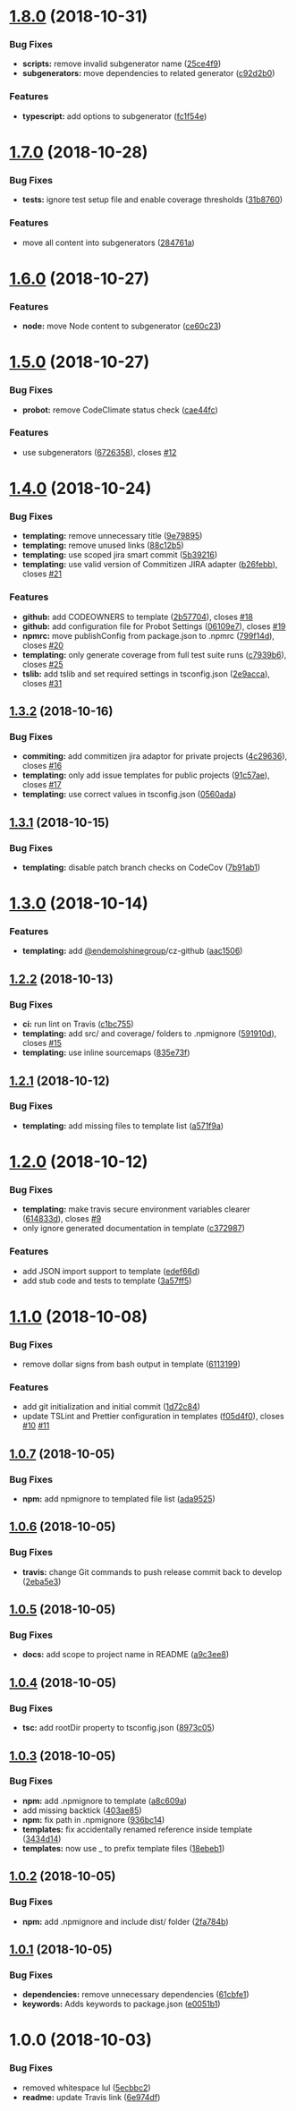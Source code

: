 # [1.8.0](https://github.com/EndemolShineGroup/generator-nodejs-ts/compare/v1.7.0...v1.8.0) (2018-10-31)


### Bug Fixes

* **scripts:** remove invalid subgenerator name ([25ce4f9](https://github.com/EndemolShineGroup/generator-nodejs-ts/commit/25ce4f9))
* **subgenerators:** move dependencies to related generator ([c92d2b0](https://github.com/EndemolShineGroup/generator-nodejs-ts/commit/c92d2b0))


### Features

* **typescript:** add options to subgenerator ([fc1f54e](https://github.com/EndemolShineGroup/generator-nodejs-ts/commit/fc1f54e))

# [1.7.0](https://github.com/EndemolShineGroup/generator-nodejs-ts/compare/v1.6.0...v1.7.0) (2018-10-28)


### Bug Fixes

* **tests:** ignore test setup file and enable coverage thresholds ([31b8760](https://github.com/EndemolShineGroup/generator-nodejs-ts/commit/31b8760))


### Features

* move all content into subgenerators ([284761a](https://github.com/EndemolShineGroup/generator-nodejs-ts/commit/284761a))

# [1.6.0](https://github.com/EndemolShineGroup/generator-nodejs-ts/compare/v1.5.0...v1.6.0) (2018-10-27)


### Features

* **node:** move Node content to subgenerator ([ce60c23](https://github.com/EndemolShineGroup/generator-nodejs-ts/commit/ce60c23))

# [1.5.0](https://github.com/EndemolShineGroup/generator-nodejs-ts/compare/v1.4.0...v1.5.0) (2018-10-27)


### Bug Fixes

* **probot:** remove CodeClimate status check ([cae44fc](https://github.com/EndemolShineGroup/generator-nodejs-ts/commit/cae44fc))


### Features

* use subgenerators ([6726358](https://github.com/EndemolShineGroup/generator-nodejs-ts/commit/6726358)), closes [#12](https://github.com/EndemolShineGroup/generator-nodejs-ts/issues/12)

# [1.4.0](https://github.com/EndemolShineGroup/generator-nodejs-ts/compare/v1.3.2...v1.4.0) (2018-10-24)


### Bug Fixes

* **templating:** remove unnecessary title ([9e79895](https://github.com/EndemolShineGroup/generator-nodejs-ts/commit/9e79895))
* **templating:** remove unused links ([88c12b5](https://github.com/EndemolShineGroup/generator-nodejs-ts/commit/88c12b5))
* **templating:** use scoped jira smart commit ([5b39216](https://github.com/EndemolShineGroup/generator-nodejs-ts/commit/5b39216))
* **templating:** use valid version of Commitizen JIRA adapter ([b26febb](https://github.com/EndemolShineGroup/generator-nodejs-ts/commit/b26febb)), closes [#21](https://github.com/EndemolShineGroup/generator-nodejs-ts/issues/21)


### Features

* **github:** add CODEOWNERS to template ([2b57704](https://github.com/EndemolShineGroup/generator-nodejs-ts/commit/2b57704)), closes [#18](https://github.com/EndemolShineGroup/generator-nodejs-ts/issues/18)
* **github:** add configuration file for Probot Settings ([06109e7](https://github.com/EndemolShineGroup/generator-nodejs-ts/commit/06109e7)), closes [#19](https://github.com/EndemolShineGroup/generator-nodejs-ts/issues/19)
* **npmrc:** move publishConfig from package.json to .npmrc ([799f14d](https://github.com/EndemolShineGroup/generator-nodejs-ts/commit/799f14d)), closes [#20](https://github.com/EndemolShineGroup/generator-nodejs-ts/issues/20)
* **templating:** only generate coverage from full test suite runs ([c7939b6](https://github.com/EndemolShineGroup/generator-nodejs-ts/commit/c7939b6)), closes [#25](https://github.com/EndemolShineGroup/generator-nodejs-ts/issues/25)
* **tslib:** add tslib and set required settings in tsconfig.json ([2e9acca](https://github.com/EndemolShineGroup/generator-nodejs-ts/commit/2e9acca)), closes [#31](https://github.com/EndemolShineGroup/generator-nodejs-ts/issues/31)

## [1.3.2](https://github.com/EndemolShineGroup/generator-nodejs-ts/compare/v1.3.1...v1.3.2) (2018-10-16)


### Bug Fixes

* **commiting:** add commitizen jira adaptor for private projects ([4c29636](https://github.com/EndemolShineGroup/generator-nodejs-ts/commit/4c29636)), closes [#16](https://github.com/EndemolShineGroup/generator-nodejs-ts/issues/16)
* **templating:** only add issue templates for public projects ([91c57ae](https://github.com/EndemolShineGroup/generator-nodejs-ts/commit/91c57ae)), closes [#17](https://github.com/EndemolShineGroup/generator-nodejs-ts/issues/17)
* **templating:** use correct values in tsconfig.json ([0560ada](https://github.com/EndemolShineGroup/generator-nodejs-ts/commit/0560ada))

## [1.3.1](https://github.com/EndemolShineGroup/generator-nodejs-ts/compare/v1.3.0...v1.3.1) (2018-10-15)


### Bug Fixes

* **templating:** disable patch branch checks on CodeCov ([7b91ab1](https://github.com/EndemolShineGroup/generator-nodejs-ts/commit/7b91ab1))

# [1.3.0](https://github.com/EndemolShineGroup/generator-nodejs-ts/compare/v1.2.2...v1.3.0) (2018-10-14)


### Features

* **templating:** add [@endemolshinegroup](https://github.com/endemolshinegroup)/cz-github ([aac1506](https://github.com/EndemolShineGroup/generator-nodejs-ts/commit/aac1506))

## [1.2.2](https://github.com/EndemolShineGroup/generator-nodejs-ts/compare/v1.2.1...v1.2.2) (2018-10-13)


### Bug Fixes

* **ci:** run lint on Travis ([c1bc755](https://github.com/EndemolShineGroup/generator-nodejs-ts/commit/c1bc755))
* **templating:** add src/ and coverage/ folders to .npmignore ([591910d](https://github.com/EndemolShineGroup/generator-nodejs-ts/commit/591910d)), closes [#15](https://github.com/EndemolShineGroup/generator-nodejs-ts/issues/15)
* **templating:** use inline sourcemaps ([835e73f](https://github.com/EndemolShineGroup/generator-nodejs-ts/commit/835e73f))

## [1.2.1](https://github.com/EndemolShineGroup/generator-nodejs-ts/compare/v1.2.0...v1.2.1) (2018-10-12)


### Bug Fixes

* **templating:** add missing files to template list ([a571f9a](https://github.com/EndemolShineGroup/generator-nodejs-ts/commit/a571f9a))

# [1.2.0](https://github.com/EndemolShineGroup/generator-nodejs-ts/compare/v1.1.0...v1.2.0) (2018-10-12)


### Bug Fixes

* **templating:** make travis secure environment variables clearer ([614833d](https://github.com/EndemolShineGroup/generator-nodejs-ts/commit/614833d)), closes [#9](https://github.com/EndemolShineGroup/generator-nodejs-ts/issues/9)
* only ignore generated documentation in template ([c372987](https://github.com/EndemolShineGroup/generator-nodejs-ts/commit/c372987))


### Features

* add JSON import support to template ([edef66d](https://github.com/EndemolShineGroup/generator-nodejs-ts/commit/edef66d))
* add stub code and tests to template ([3a57ff5](https://github.com/EndemolShineGroup/generator-nodejs-ts/commit/3a57ff5))

# [1.1.0](https://github.com/EndemolShineGroup/generator-nodejs-ts/compare/v1.0.7...v1.1.0) (2018-10-08)


### Bug Fixes

* remove dollar signs from bash output in template ([6113199](https://github.com/EndemolShineGroup/generator-nodejs-ts/commit/6113199))


### Features

* add git initialization and initial commit ([1d72c84](https://github.com/EndemolShineGroup/generator-nodejs-ts/commit/1d72c84))
* update TSLint and Prettier configuration in templates ([f05d4f0](https://github.com/EndemolShineGroup/generator-nodejs-ts/commit/f05d4f0)), closes [#10](https://github.com/EndemolShineGroup/generator-nodejs-ts/issues/10) [#11](https://github.com/EndemolShineGroup/generator-nodejs-ts/issues/11)

## [1.0.7](https://github.com/EndemolShineGroup/generator-nodejs-ts/compare/v1.0.6...v1.0.7) (2018-10-05)


### Bug Fixes

* **npm:** add npmignore to templated file list ([ada9525](https://github.com/EndemolShineGroup/generator-nodejs-ts/commit/ada9525))

## [1.0.6](https://github.com/EndemolShineGroup/generator-nodejs-ts/compare/v1.0.5...v1.0.6) (2018-10-05)


### Bug Fixes

* **travis:** change Git commands to push release commit back to develop ([2eba5e3](https://github.com/EndemolShineGroup/generator-nodejs-ts/commit/2eba5e3))

## [1.0.5](https://github.com/EndemolShineGroup/generator-nodejs-ts/compare/v1.0.4...v1.0.5) (2018-10-05)


### Bug Fixes

* **docs:** add scope to project name in README ([a9c3ee8](https://github.com/EndemolShineGroup/generator-nodejs-ts/commit/a9c3ee8))

## [1.0.4](https://github.com/EndemolShineGroup/generator-nodejs-ts/compare/v1.0.3...v1.0.4) (2018-10-05)


### Bug Fixes

* **tsc:** add rootDir property to tsconfig.json ([8973c05](https://github.com/EndemolShineGroup/generator-nodejs-ts/commit/8973c05))

## [1.0.3](https://github.com/EndemolShineGroup/generator-nodejs-ts/compare/v1.0.2...v1.0.3) (2018-10-05)


### Bug Fixes

* **npm:** add .npmignore to template ([a8c609a](https://github.com/EndemolShineGroup/generator-nodejs-ts/commit/a8c609a))
* add missing backtick ([403ae85](https://github.com/EndemolShineGroup/generator-nodejs-ts/commit/403ae85))
* **npm:** fix path in .npmignore ([936bc14](https://github.com/EndemolShineGroup/generator-nodejs-ts/commit/936bc14))
* **templates:** fix accidentally renamed reference inside template ([3434d14](https://github.com/EndemolShineGroup/generator-nodejs-ts/commit/3434d14))
* **templates:** now use _ to prefix template files ([18ebeb1](https://github.com/EndemolShineGroup/generator-nodejs-ts/commit/18ebeb1))

## [1.0.2](https://github.com/EndemolShineGroup/generator-nodejs-ts/compare/v1.0.1...v1.0.2) (2018-10-05)


### Bug Fixes

* **npm:** add .npmignore and include dist/ folder ([2fa784b](https://github.com/EndemolShineGroup/generator-nodejs-ts/commit/2fa784b))

## [1.0.1](https://github.com/EndemolShineGroup/generator-nodejs-ts/compare/v1.0.0...v1.0.1) (2018-10-05)


### Bug Fixes

* **dependencies:** remove unnecessary dependencies ([61cbfe1](https://github.com/EndemolShineGroup/generator-nodejs-ts/commit/61cbfe1))
* **keywords:** Adds keywords to package.json ([e0051b1](https://github.com/EndemolShineGroup/generator-nodejs-ts/commit/e0051b1))

# 1.0.0 (2018-10-03)


### Bug Fixes

* removed whitespace lul ([5ecbbc2](https://github.com/EndemolShineGroup/generator-nodejs-ts/commit/5ecbbc2))
* **readme:** update Travis link ([6e974df](https://github.com/EndemolShineGroup/generator-nodejs-ts/commit/6e974df))
